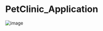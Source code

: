# PetClinic_Application



![image](https://user-images.githubusercontent.com/116321339/214611875-f1f8f5da-0c05-4ca9-b79b-86ef5033b950.png)
